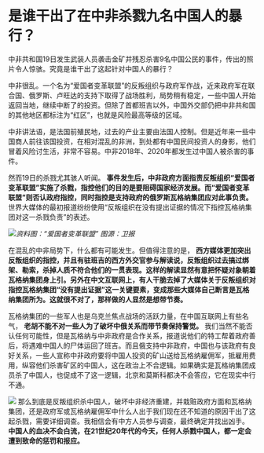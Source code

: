 # 是谁干出了在中非杀戮九名中国人的暴行？

中非共和国19日发生武装人员袭击金矿并残忍杀害9名中国公民的事件，传出的照片令人惊骇。究竟是谁干出了这起针对中国人的暴行？

中非很乱。一个名为“爱国者变革联盟”的反叛组织与政府军作战，近来政府军在联合国、俄罗斯、卢旺达的支持下取得了战场胜利，局势稍有稳定，一些中国人开始返回当地，继续中断了的投资。但除了首都班吉以外，中国外交部仍把中非共和国的其他地区都标注为“红区”，也就是风险最高等级的区域。

中非讲法语，是法国前殖民地，过去的产业主要由法国人控制。但是近年来一些中国商人前往该国投资，在相对混乱的非洲，到处都有中国民间投资人的身影，他们冒着风险讨生活，非常不容易。中非2018年、2020年都发生过中国人被杀害的事件。

然而19日的杀戮尤其骇人听闻。
**事件发生后，中非政府方面指责反叛组织“爱国者变革联盟”实施了杀戮，指控他们的目的是要阻碍国家经济发展。而“爱国者变革联盟”则否认政府指控，同时指控是支持政府的俄罗斯瓦格纳集团应对此事负责。**
世界大媒体的最初报道纷纷使用“反叛组织在没有提出证据的情况下指控瓦格纳集团对这一杀戮负责”的表述。

![](https://inews.gtimg.com/news_bt/OkSfcodHbRwAgg8LBy6aFhWRO6CwEqyXrPwcJLjoPRJGYAA/1000)_资料图：“爱国者变革联盟”
图源：卫报_

在混乱的中非局势下，什么都有可能发生。但值得注意的是，
**西方媒体更加突出反叛组织的指控，并且有驻班吉的西方外交官参与解读说，反叛组织过去搞过绑架、勒索，杀掉人质不符合他们的一贯表现。这样的解读显然有意把怀疑对象朝着瓦格纳集团身上引。另外在中文互联网上，有人干脆去掉了大媒体关于反叛组织对指控瓦格纳集团“没有提出证据”这一关键要素，变成那些大媒体自己断言是瓦格纳集团所为。这就很不对了，那样做的人显然是想带节奏。**

瓦格纳集团的一些军人也是乌克兰焦点战场的活跃力量，在中国互联网上有些名气， **老胡不能不对一些人为了破坏中俄关系而带节奏保持警觉。**
我们当然不能否认任何可能性，但是瓦格纳与中非政府是合作关系，报道说他们的特工帮着政府善后，将遇难中国人的尸体运回了班吉。而且俄支持中非政府，中国也与该政府有良好关系，一些人宣称中非政府要将中国人投资的矿山送给瓦格纳雇佣军，抵雇用费用，纵容他们杀害矿区的中国人，这在政治上不合逻辑。如果确实是瓦格纳集团成员杀了中国人，也促成不了这一逻辑，北京和莫斯科都决不会答应，它在现实中行不通。

![](https://inews.gtimg.com/news_bt/OwHqw0ENtkjDor3A0WRstcjyiBlgXiw0y5homGNdsunVQAA/1000)
那么到底是反叛组织杀中国人，破坏中非经济重建，并栽赃政府方面和瓦格纳集团，还是政府军或瓦格纳雇佣军中什么人出于我们现在还不知道的原因干出了这起杀戮，需要详细调查。我相信会有中方人员参与调查，最终确定并找出凶手。
**中国人的血决不会白流，在21世纪20年代的今天，任何人杀戮中国人，都一定会遭到致命的惩罚和报应。**

